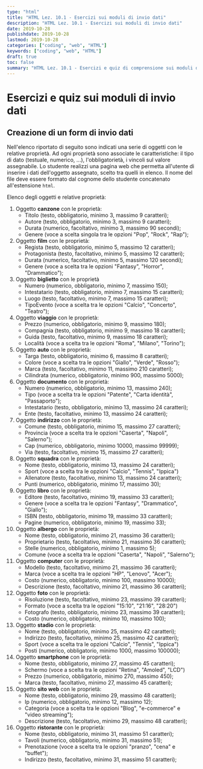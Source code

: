 ```yaml
---
type: "html"
title: "HTML Lez. 10.1 - Esercizi sui moduli di invio dati"
description: "HTML Lez. 10.1 - Esercizi sui moduli di invio dati"
date: 2019-10-28
publishdate: 2019-10-28
lastmod: 2019-10-28
categories: ["coding", "web", "HTML"]
keywords: ["coding", "web", "HTML"]
draft: true
toc: false
summary: "HTML Lez. 10.1 - Esercizi e quiz di comprensione sui moduli di invio dati"
---
```


# Esercizi e quiz sui moduli di invio dati

## Creazione di un form di invio dati

Nell'elenco riportato di seguito sono indicati una serie di oggetti con le relative proprietà. Ad ogni proprietà sono associate le caratteristiche: il tipo di dato (testuale, numerico, ...), l'obbligatorietà, i vincoli sul valore assegnabile.
Lo studente realizzi una pagina web che permetta all'utente di inserire i dati dell'oggetto assegnato, scelto tra quelli in elenco. Il nome del file deve essere formato dal cognome dello studente concatenato all'estensione ``html``.

Elenco degli oggetti e relative proprietà:

1. Oggetto **canzone** con le proprietà:
    - Titolo (testo, obbligatorio, minimo 3, massimo 9 caratteri);
    - Autore (testo, obbligatorio, minimo 3, massimo 9 caratteri);
    - Durata (numerico, facoltativo, minimo 3, massimo 90 secondi);
    - Genere (voce a scelta singola tra le opzioni "Pop", "Rock", "Rap");
1. Oggetto **film** con le proprietà:
    - Regista (testo, obbligatorio, minimo 5, massimo 12 caratteri);
    - Protagonista (testo, facoltativo, minimo 5, massimo 12 caratteri);
    - Durata (numerico, facoltativo, minimo 5, massimo 120 secondi);
    - Genere (voce a scelta tra le opzioni "Fantasy", "Horror", "Drammatico");
1. Oggetto **biglietto** con le proprietà
    - Numero (numerico, obbligatorio, minimo 7, massimo 150);
    - Intestatario (testo, obbligatorio, minimo 7, massimo 15 caratteri);
    - Luogo (testo, facoltativo, minimo 7, massimo 15 caratteri);
    - TipoEvento (voce a scelta tra le opzioni "Calcio", "Concerto", "Teatro");
1. Oggetto **viaggio** con le proprietà:
    - Prezzo (numerico, obbligatorio, minimo 9, massimo 180);
    - Compagnia (testo, obbligatorio, minimo 9, massimo 18 caratteri);
    - Guida (testo, facoltativo, minimo 9, massimo 18 caratteri);
    - Località (voce a scelta tra le opzioni "Roma", "Milano", "Torino");
1. Oggetto **auto** con le proprietà:
    - Targa (testo, obbligatorio, minimo 6, massimo 8 caratteri);
    - Colore (voce a scelta tra le opzioni "Giallo", "Verde", "Rosso");
    - Marca (testo, facoltativo, minimo 11, massimo 210 caratteri);
    - Cilindrata (numerico, obbligatorio, minimo 900, massimo 5000);
1. Oggetto **documento** con le proprietà:
    - Numero (numerico, obbligatorio, minimo 13, massimo 240);
    - Tipo (voce a scelta tra le opzioni "Patente", "Carta identità", "Passaporto");
    - Intestatario (testo, obbligatorio, minimo 13, massimo 24 caratteri);
    - Ente (testo, facoltativo, minimo 13, massimo 24 caratteri);
1. Oggetto **indirizzo** con le proprietà:
    - Comune (testo, obbligatorio, minimo 15, massimo 27 caratteri);
    - Provincia (voce a scelta tra le opzioni "Caserta", "Napoli", "Salerno");
    - Cap (numerico, obbligatorio, minimo 10000, massimo 99999);
    - Via (testo, facoltativo, minimo 15, massimo 27 caratteri);
1. Oggetto **squadra** con le proprietà:
    - Nome (testo, obbligatorio, minimo 13, massimo 24 caratteri);
    - Sport (voce a scelta tra le opzioni "Calcio", "Tennis", "Ippica")
    - Allenatore (testo, facoltativo, minimo 13, massimo 24 caratteri);
    - Punti (numerico, obbligatorio, minimo 17, massimo 30);
1. Oggetto **libro** con le proprietà:
    - Editore (testo, facoltativo, minimo 19, massimo 33 caratteri);
    - Genere (voce a scelta tra le opzioni "Fantasy", "Drammatico", "Giallo");
    - ISBN (testo, obbligatorio, minimo 19, massimo 33 caratteri);
    - Pagine (numerico, obbligatorio, minimo 19, massimo 33);
1. Oggetto **albergo** con le proprietà:
    - Nome (testo, obbligatorio, minimo 21, massimo 36 caratteri);
    - Proprietario (testo, facoltativo, minimo 21, massimo 36 caratteri);
    - Stelle (numerico, obbligatorio, minimo 1, massimo 5);
    - Comune (voce a scelta tra le opzioni "Caserta", "Napoli", "Salerno");
1. Oggetto **computer** con le proprietà:
    - Modello (testo, facoltativo, minimo 21, massimo 36 caratteri);
    - Marca (voce a scelta tra le opzioni "HP", "Lenovo", "Acer");
    - Costo (numerico, obbligatorio, minimo 100, massimo 10000);
    - Descrizione (testo, facoltativo, minimo 21, massimo 36 caratteri);
1. Oggetto **foto** con le proprietà:
    - Risoluzione (testo, facoltativo, minimo 23, massimo 39 caratteri);
    - Formato (voce a scelta tra le opzioni "15:10", "21:16", "28:20")
    - Fotografo (testo, obbligatorio, minimo 23, massimo 39 caratteri);
    - Costo (numerico, obbligatorio, minimo 10, massimo 100);
1. Oggetto **stadio** con le proprietà:
    - Nome (testo, obbligatorio, minimo 25, massimo 42 caratteri);
    - Indirizzo (testo, facoltativo, minimo 25, massimo 42 caratteri);
    - Sport (voce a scelta tra le opzioni "Calcio", "Tennis", "Ippica")
    - Posti (numerico, obbligatorio, minimo 1000, massimo 100000);
1. Oggetto **smartphone** con le proprietà:
    - Nome (testo, obbligatorio, minimo 27, massimo 45 caratteri);
    - Schermo (voce a scelta tra le opzioni "Retina", "Amoled", "LCD")
    - Prezzo (numerico, obbligatorio, minimo 270, massimo 450);
    - Marca (testo, facoltativo, minimo 27, massimo 45 caratteri);
1. Oggetto **sito web** con le proprietà:
    - Nome (testo, obbligatorio, minimo 29, massimo 48 caratteri);
    - Ip (numerico, obbligatorio, minimo 12, massimo 12);
    - Categoria (voce a scelta tra le opzioni "Blog", "e-commerce" e "video streaming");
    - Descrizione (testo, facoltativo, minimo 29, massimo 48 caratteri);
1. Oggetto **ristorante** con le proprietà:
    - Nome (testo, obbligatorio, minimo 31, massimo 51 caratteri);
    - Tavoli (numerico, obbligatorio, minimo 31, massimo 51);
    - Prenotazione (voce a scelta tra le opzioni "pranzo", "cena" e "buffet");
    - Indirizzo (testo, facoltativo, minimo 31, massimo 51 caratteri);
